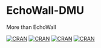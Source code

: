 # EchoWall-DMU
More than EchoWall

[![CRAN](https://img.shields.io/badge/release-v2.0.0-ff69b4.svg)](https://github.com/REDMedis/EchoWall-DMU)
[![CRAN](https://img.shields.io/badge/node-v10.10.0-brightgreen.svg)](https://nodejs.org/zh-cn/)
[![CRAN](https://img.shields.io/badge/Data-DMU----echo-66ccff.svg)](http://oa.dlmu.edu.cn/echoWall/listEchoWall.do)
[![CRAN](https://img.shields.io/cran/l/devtools.svg)](https://github.com/REDMedis/EchoWall-DMU/blob/master/LICENSE)



